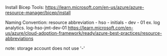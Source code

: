Install Bicep Tools: https://learn.microsoft.com/en-us/azure/azure-resource-manager/bicep/install

Naming Convention: resource abbreviation - hso - initials - dev - 01
ex. log analytics. log-hso-jmt-dev-01
https://learn.microsoft.com/en-us/azure/cloud-adoption-framework/ready/azure-best-practices/resource-abbreviations

note: storage account does not use '-'